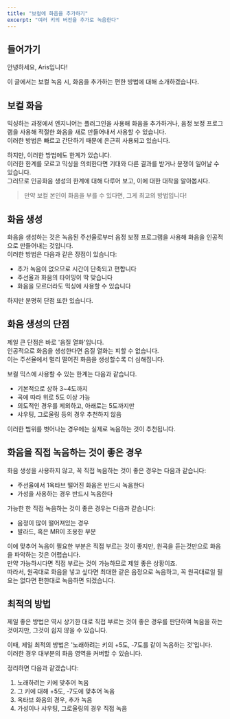 ```yaml
---
title: "보컬에 화음을 추가하기"
excerpt: "여러 키의 버전을 추가로 녹음한다"
---
```


## 들어가기  

안녕하세요, Aris입니다!  

이 글에서는 보컬 녹음 시, 화음을 추가하는 편한 방법에 대해 소개하겠습니다.  

## 보컬 화음  

믹싱하는 과정에서 엔지니어는 플러그인을 사용해 화음을 추가하거나, 음정 보정 프로그램을 사용해 적절한 화음을 새로 만들어내서 사용할 수 있습니다.  
이러한 방법은 빠르고 간단하기 때문에 은근히 사용되고 있습니다.  

하지만, 이러한 방법에도 한계가 있습니다.  
이러한 한계를 모르고 믹싱을 의뢰한다면 기대와 다른 결과를 받거나 분쟁이 일어날 수 있습니다.  
그러므로 인공화음 생성의 한계에 대해 다루어 보고, 이에 대한 대착을 알아봅시다.  

> 만약 보컬 본인이 화음을 부를 수 있다면, 그게 최고의 방법입니다!  

## 화음 생성  

화음을 생성하는 것은 녹음된 주선율로부터 음정 보정 프로그램을 사용해 화음을 인공적으로 만들어내는 것입니다.  
이러한 방법은 다음과 같은 장점이 있습니다:  

* 추가 녹음이 없으므로 시간이 단축되고 편합니다  
* 주선율과 화음의 타이밍이 딱 맞습니다  
* 화음을 모르더라도 믹싱에 사용할 수 있습니다  

하지만 분명히 단점 또한 있습니다.  

## 화음 생성의 단점  

제일 큰 단점은 바로 '음질 열화'입니다.  
인공적으로 화음을 생성한다면 음질 열화는 피할 수 없습니다.  
이는 주선율에서 멀리 떨어진 화음을 생성할수록 더 심해집니다.  

보컬 믹스에 사용할 수 있는 한계는 다음과 같습니다.  

* 기본적으로 상하 3~4도까지  
* 곡에 따라 위로 5도 이상 가능  
* 의도적인 경우를 제외하고, 아래로는 5도까지만  
* 샤우팅, 그로울링 등의 경우 추천하지 않음

이러한 범위를 벗어나는 경우에는 실제로 녹음하는 것이 추천됩니다.  

## 화음을 직접 녹음하는 것이 좋은 경우  

화음 생성을 사용하지 않고, 꼭 직접 녹음하는 것이 좋은 경우는 다음과 같습니다:

* 주선율에서 1옥타브 떨어진 화음은 반드시 녹음한다  
* 가성을 사용하는 경우 반드시 녹음한다  

가능한 한 직접 녹음하는 것이 좋은 경우는 다음과 같습니다:  

* 음정이 많이 떨어져있는 경우  
* 발라드, 혹은 MR이 조용한 부분  

이에 맞추어 녹음이 필요한 부분은 직접 부르는 것이 좋지만, 원곡을 듣는것만으로 화음을 파악하는 것은 어렵습니다.  
만약 가능하시다면 직접 부르는 것이 가능하므로 제일 좋은 상황이죠.  
따라서, 원곡대로 화음을 넣고 싶다면 최대한 같은 음정으로 녹음하고, 꼭 원곡대로일 필요는 없다면 편한대로 녹음하면 되겠습니다.  

## 최적의 방법  

제일 좋은 방법은 역시 상기한 대로 직접 부르는 것이 좋은 경우를 판단하여 녹음을 하는 것이지만, 그것이 쉽지 않을 수 있습니다.  

이때, 제일 최적의 방법은 '노래하려는 키의 +5도, -7도를 같이 녹음하는 것'입니다.  
이러한 경우 대부분의 화음 영역을 커버할 수 있습니다.  

정리하면 다음과 같겠습니다:  

1. 노래하려는 키에 맞추어 녹음  
2. 그 키에 대해 +5도, -7도에 맞추어 녹음  
3. 옥타브 화음의 경우, 추가 녹음  
4. 가성이나 샤우팅, 그로울링의 경우 직접 녹음  

